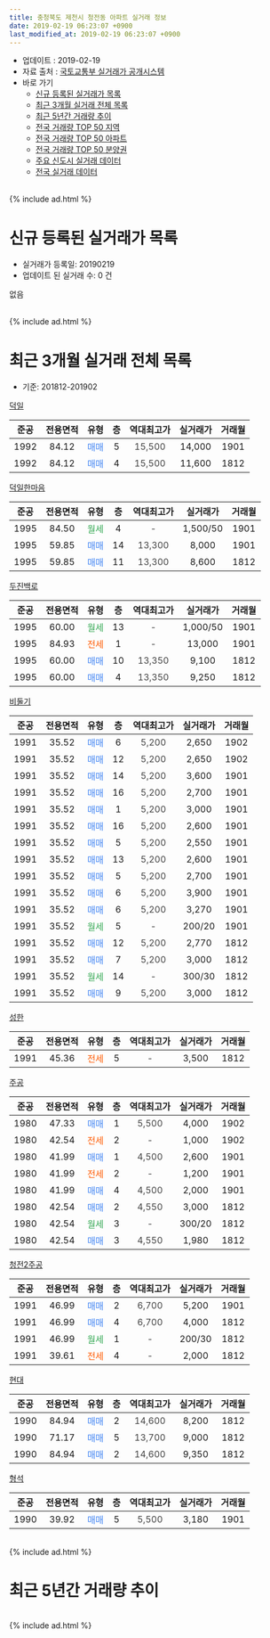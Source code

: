 ```yaml
---
title: 충청북도 제천시 청전동 아파트 실거래 정보
date: 2019-02-19 06:23:07 +0900
last_modified_at: 2019-02-19 06:23:07 +0900
---
```


* 업데이트 : 2019-02-19
* 자료 출처 : [국토교통부 실거래가 공개시스템](http://rt.molit.go.kr)
* 바로 가기
    * [신규 등록된 실거래가 목록](#신규-등록된-실거래가-목록)
    * [최근 3개월 실거래 전체 목록](#최근-3개월-실거래-전체-목록)
    * [최근 5년간 거래량 추이](#최근-5년간-거래량-추이)
    * [전국 거래량 TOP 50 지역](https://ayogom.github.io/apt-trade-info/최근-3개월-전국에서-가장-거래가-많이-발생한-지역)
    * [전국 거래량 TOP 50 아파트](https://ayogom.github.io/apt-trade-info/최근-3개월-전국에서-가장-거래가-많이-발생한-아파트)
    * [전국 거래량 TOP 50 분양권](https://ayogom.github.io/apt-trade-info/최근-3개월-전국에서-가장-거래가-많이-발생한-분양권)
    * [주요 신도시 실거래 데이터](https://ayogom.github.io/apt-trade-info/주요-신도시)
    * [전국 실거래 데이터](https://ayogom.github.io/apt-trade-info/전국)
<br>
{% include ad.html %}
<br>

# 신규 등록된 실거래가 목록
* 실거래가 등록일: 20190219
* 업데이트 된 실거래 수: 0 건

없음

<br>
{% include ad.html %}
<br>

# 최근 3개월 실거래 전체 목록
* 기준: 201812-201902


[덕일](https://search.naver.com/search.naver?query=%EC%B6%A9%EC%B2%AD%EB%B6%81%EB%8F%84+%EC%A0%9C%EC%B2%9C%EC%8B%9C+%EC%B2%AD%EC%A0%84%EB%8F%99+%EB%8D%95%EC%9D%BC)

|준공|전용면적|유형|층|역대최고가|실거래가|거래월|
|:---:|:---:|:---:|:---:|:---:|:---:|:---:|
|1992|84.12|<span style="color:#4285f3">매매</span>|5|<span style="color:#444444">15,500</span>|14,000|1901|
|1992|84.12|<span style="color:#4285f3">매매</span>|4|<span style="color:#444444">15,500</span>|11,600|1812|

[덕일한마음](https://search.naver.com/search.naver?query=%EC%B6%A9%EC%B2%AD%EB%B6%81%EB%8F%84+%EC%A0%9C%EC%B2%9C%EC%8B%9C+%EC%B2%AD%EC%A0%84%EB%8F%99+%EB%8D%95%EC%9D%BC%ED%95%9C%EB%A7%88%EC%9D%8C)

|준공|전용면적|유형|층|역대최고가|실거래가|거래월|
|:---:|:---:|:---:|:---:|:---:|:---:|:---:|
|1995|84.50|<span style="color:#34a853">월세</span>|4|<span style="color:#444444">-</span>|1,500/50|1901|
|1995|59.85|<span style="color:#4285f3">매매</span>|14|<span style="color:#444444">13,300</span>|8,000|1901|
|1995|59.85|<span style="color:#4285f3">매매</span>|11|<span style="color:#444444">13,300</span>|8,600|1812|

[두진백로](https://search.naver.com/search.naver?query=%EC%B6%A9%EC%B2%AD%EB%B6%81%EB%8F%84+%EC%A0%9C%EC%B2%9C%EC%8B%9C+%EC%B2%AD%EC%A0%84%EB%8F%99+%EB%91%90%EC%A7%84%EB%B0%B1%EB%A1%9C)

|준공|전용면적|유형|층|역대최고가|실거래가|거래월|
|:---:|:---:|:---:|:---:|:---:|:---:|:---:|
|1995|60.00|<span style="color:#34a853">월세</span>|13|<span style="color:#444444">-</span>|1,000/50|1901|
|1995|84.93|<span style="color:#ff5a00">전세</span>|1|<span style="color:#444444">-</span>|13,000|1901|
|1995|60.00|<span style="color:#4285f3">매매</span>|10|<span style="color:#444444">13,350</span>|9,100|1812|
|1995|60.00|<span style="color:#4285f3">매매</span>|4|<span style="color:#444444">13,350</span>|9,250|1812|

[비둘기](https://search.naver.com/search.naver?query=%EC%B6%A9%EC%B2%AD%EB%B6%81%EB%8F%84+%EC%A0%9C%EC%B2%9C%EC%8B%9C+%EC%B2%AD%EC%A0%84%EB%8F%99+%EB%B9%84%EB%91%98%EA%B8%B0)

|준공|전용면적|유형|층|역대최고가|실거래가|거래월|
|:---:|:---:|:---:|:---:|:---:|:---:|:---:|
|1991|35.52|<span style="color:#4285f3">매매</span>|6|<span style="color:#444444">5,200</span>|2,650|1902|
|1991|35.52|<span style="color:#4285f3">매매</span>|12|<span style="color:#444444">5,200</span>|2,650|1902|
|1991|35.52|<span style="color:#4285f3">매매</span>|14|<span style="color:#444444">5,200</span>|3,600|1901|
|1991|35.52|<span style="color:#4285f3">매매</span>|16|<span style="color:#444444">5,200</span>|2,700|1901|
|1991|35.52|<span style="color:#4285f3">매매</span>|1|<span style="color:#444444">5,200</span>|3,000|1901|
|1991|35.52|<span style="color:#4285f3">매매</span>|16|<span style="color:#444444">5,200</span>|2,600|1901|
|1991|35.52|<span style="color:#4285f3">매매</span>|5|<span style="color:#444444">5,200</span>|2,550|1901|
|1991|35.52|<span style="color:#4285f3">매매</span>|13|<span style="color:#444444">5,200</span>|2,600|1901|
|1991|35.52|<span style="color:#4285f3">매매</span>|5|<span style="color:#444444">5,200</span>|2,700|1901|
|1991|35.52|<span style="color:#4285f3">매매</span>|6|<span style="color:#444444">5,200</span>|3,900|1901|
|1991|35.52|<span style="color:#4285f3">매매</span>|6|<span style="color:#444444">5,200</span>|3,270|1901|
|1991|35.52|<span style="color:#34a853">월세</span>|5|<span style="color:#444444">-</span>|200/20|1901|
|1991|35.52|<span style="color:#4285f3">매매</span>|12|<span style="color:#444444">5,200</span>|2,770|1812|
|1991|35.52|<span style="color:#4285f3">매매</span>|7|<span style="color:#444444">5,200</span>|3,000|1812|
|1991|35.52|<span style="color:#34a853">월세</span>|14|<span style="color:#444444">-</span>|300/30|1812|
|1991|35.52|<span style="color:#4285f3">매매</span>|9|<span style="color:#444444">5,200</span>|3,000|1812|

[성한](https://search.naver.com/search.naver?query=%EC%B6%A9%EC%B2%AD%EB%B6%81%EB%8F%84+%EC%A0%9C%EC%B2%9C%EC%8B%9C+%EC%B2%AD%EC%A0%84%EB%8F%99+%EC%84%B1%ED%95%9C)

|준공|전용면적|유형|층|역대최고가|실거래가|거래월|
|:---:|:---:|:---:|:---:|:---:|:---:|:---:|
|1991|45.36|<span style="color:#ff5a00">전세</span>|5|<span style="color:#444444">-</span>|3,500|1812|

[주공](https://search.naver.com/search.naver?query=%EC%B6%A9%EC%B2%AD%EB%B6%81%EB%8F%84+%EC%A0%9C%EC%B2%9C%EC%8B%9C+%EC%B2%AD%EC%A0%84%EB%8F%99+%EC%A3%BC%EA%B3%B5)

|준공|전용면적|유형|층|역대최고가|실거래가|거래월|
|:---:|:---:|:---:|:---:|:---:|:---:|:---:|
|1980|47.33|<span style="color:#4285f3">매매</span>|1|<span style="color:#444444">5,500</span>|4,000|1902|
|1980|42.54|<span style="color:#ff5a00">전세</span>|2|<span style="color:#444444">-</span>|1,000|1902|
|1980|41.99|<span style="color:#4285f3">매매</span>|1|<span style="color:#444444">4,500</span>|2,600|1901|
|1980|41.99|<span style="color:#ff5a00">전세</span>|2|<span style="color:#444444">-</span>|1,200|1901|
|1980|41.99|<span style="color:#4285f3">매매</span>|4|<span style="color:#444444">4,500</span>|2,000|1901|
|1980|42.54|<span style="color:#4285f3">매매</span>|2|<span style="color:#444444">4,550</span>|3,000|1812|
|1980|42.54|<span style="color:#34a853">월세</span>|3|<span style="color:#444444">-</span>|300/20|1812|
|1980|42.54|<span style="color:#4285f3">매매</span>|3|<span style="color:#444444">4,550</span>|1,980|1812|

[청전2주공](https://search.naver.com/search.naver?query=%EC%B6%A9%EC%B2%AD%EB%B6%81%EB%8F%84+%EC%A0%9C%EC%B2%9C%EC%8B%9C+%EC%B2%AD%EC%A0%84%EB%8F%99+%EC%B2%AD%EC%A0%842%EC%A3%BC%EA%B3%B5)

|준공|전용면적|유형|층|역대최고가|실거래가|거래월|
|:---:|:---:|:---:|:---:|:---:|:---:|:---:|
|1991|46.99|<span style="color:#4285f3">매매</span>|2|<span style="color:#444444">6,700</span>|5,200|1901|
|1991|46.99|<span style="color:#4285f3">매매</span>|4|<span style="color:#444444">6,700</span>|4,000|1812|
|1991|46.99|<span style="color:#34a853">월세</span>|1|<span style="color:#444444">-</span>|200/30|1812|
|1991|39.61|<span style="color:#ff5a00">전세</span>|4|<span style="color:#444444">-</span>|2,000|1812|

[현대](https://search.naver.com/search.naver?query=%EC%B6%A9%EC%B2%AD%EB%B6%81%EB%8F%84+%EC%A0%9C%EC%B2%9C%EC%8B%9C+%EC%B2%AD%EC%A0%84%EB%8F%99+%ED%98%84%EB%8C%80)

|준공|전용면적|유형|층|역대최고가|실거래가|거래월|
|:---:|:---:|:---:|:---:|:---:|:---:|:---:|
|1990|84.94|<span style="color:#4285f3">매매</span>|2|<span style="color:#444444">14,600</span>|8,200|1812|
|1990|71.17|<span style="color:#4285f3">매매</span>|5|<span style="color:#444444">13,700</span>|9,000|1812|
|1990|84.94|<span style="color:#4285f3">매매</span>|2|<span style="color:#444444">14,600</span>|9,350|1812|


<script async src="//pagead2.googlesyndication.com/pagead/js/adsbygoogle.js"></script>
<!-- 기본 -->
<ins class="adsbygoogle"
     style="display:block"
     data-ad-client="ca-pub-2446590836940007"
     data-ad-slot="1659523306"
     data-ad-format="auto"
     data-full-width-responsive="true"></ins>
<script>
(adsbygoogle = window.adsbygoogle || []).push({});
</script>


[형석](https://search.naver.com/search.naver?query=%EC%B6%A9%EC%B2%AD%EB%B6%81%EB%8F%84+%EC%A0%9C%EC%B2%9C%EC%8B%9C+%EC%B2%AD%EC%A0%84%EB%8F%99+%ED%98%95%EC%84%9D)

|준공|전용면적|유형|층|역대최고가|실거래가|거래월|
|:---:|:---:|:---:|:---:|:---:|:---:|:---:|
|1990|39.92|<span style="color:#4285f3">매매</span>|5|<span style="color:#444444">5,500</span>|3,180|1901|


<br>
{% include ad.html %}
<br>

# 최근 5년간 거래량 추이


<div style="width:100%;">
    <canvas id="deal_progress" height="200"></canvas>
</div>

<script>
new Chart(document.getElementById("deal_progress"), {
    type: 'line',
    data: {
        labels: ['201402','201403','201404','201405','201406','201407','201408','201409','201410','201411','201412','201501','201502','201503','201504','201505','201506','201507','201508','201509','201510','201511','201512','201601','201602','201603','201604','201605','201606','201607','201608','201609','201610','201611','201612','201701','201702','201703','201704','201705','201706','201707','201708','201709','201710','201711','201712','201801','201802','201803','201804','201805','201806','201807','201808','201809','201810','201811','201812','201901','201902'],
        datasets: [{
            label: '매매',
            pointRadius: 1,
            data: [40, 41, 39, 43, 33, 41, 29, 42, 34, 23, 26, 27, 25, 39, 33, 25, 28, 28, 28, 22, 26, 33, 20, 18, 28, 21, 24, 26, 19, 21, 23, 20, 19, 24, 10, 12, 22, 20, 13, 19, 27, 24, 21, 19, 12, 14, 15, 19, 18, 23, 20, 18, 23, 18, 12, 9, 19, 18, 13, 15, 3],
            borderColor: "rgba(255, 201, 14, 1)",
            backgroundColor: "rgba(255, 201, 14, 0.5)",
            fill: false,
            lineTension: 0
        },{
            label: '전월세',
            pointRadius: 1,
            data: [7, 14, 7, 9, 9, 5, 9, 6, 12, 10, 6, 12, 15, 9, 8, 11, 14, 9, 8, 13, 11, 3, 5, 10, 14, 9, 13, 13, 7, 9, 6, 6, 5, 7, 2, 7, 10, 10, 12, 11, 10, 12, 14, 10, 7, 11, 3, 8, 6, 14, 15, 8, 11, 6, 4, 3, 6, 5, 5, 5, 1],
            borderColor: "rgba(0, 141, 185, 1)",
            backgroundColor: "rgba(0, 141, 185, 0.5)",
            fill: false,
            lineTension: 0
        }
        ]
    },
    options: {
        responsive: true,
        title: {
            display: false
        },
        tooltips: {
            mode: 'index',
            intersect: false
        },
        hover: {
            mode: 'nearest',
            intersect: true
        },
        scales: {
            xAxes: [{
                display: true,
                scaleLabel: {
                    display: true,
                    labelString: '년/월'
                }
            }],
            yAxes: [{
                display: true,
                ticks: {
                    suggestedMin: 0,
                },
                scaleLabel: {
                    display: true,
                    labelString: '실거래 수'
                }
            }]
        }
    }
});

</script>


<br>
{% include ad.html %}
<br>

